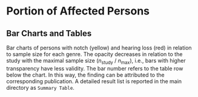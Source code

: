 # Portion of Affected Persons
## Bar Charts and Tables

Bar charts of persons with notch (yellow) and hearing loss (red) in relation to sample size for each genre. The opacity decreases in relation to the study with the maximal sample size (_n_<sub>study</sub> / _n_<sub>max</sub>), i.e., bars with higher transparency have less validity. The bar number refers to the table row below the chart. In this way, the finding can be attributed to the corresponding publication. A detailed result list is reported in the main directory as `Summary Table`.
